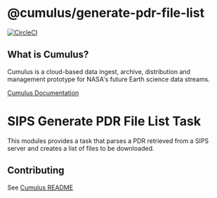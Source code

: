 # @cumulus/generate-pdr-file-list

[![CircleCI](https://circleci.com/gh/cumulus-nasa/cumulus.svg?style=svg)](https://circleci.com/gh/cumulus-nasa/cumulus)

## What is Cumulus?

Cumulus is a cloud-based data ingest, archive, distribution and management prototype for NASA's future Earth science data streams.

[Cumulus Documentation](https://cumulus-nasa.github.io/)

# SIPS Generate PDR File List Task

This modules provides a task that parses a PDR retrieved from a SIPS server and creates a list
of files to be downloaded.

## Contributing

See [Cumulus README](https://github.com/cumulus-nasa/cumulus/blob/master/README.md#installing-and-deploying)